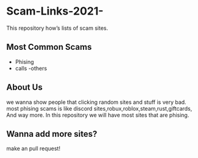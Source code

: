 # Scam-Links-2021-
This repository how’s lists of scam sites.


## Most Common Scams

- Phising
- calls
-others


## About Us

we wanna show people that clicking random sites and stuff is very bad.
most phising scams is like discord sites,robux,roblox,steam,rust,giftcards, And way more.
In this repository we will have most sites that are phising.

## Wanna add more sites?

make an pull request!
